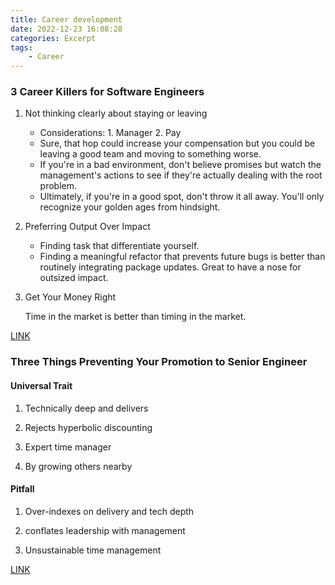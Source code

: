 ```yaml
---
title: Career development
date: 2022-12-23 16:08:28
categories: Excerpt
tags:
    - Career
---
```


### 3 Career Killers for Software Engineers

1. Not thinking clearly about staying or leaving

    - Considerations: 1. Manager 2. Pay
    - Sure, that hop could increase your compensation but you could be leaving a good team and moving to something worse.
    - If you're in a bad environment, don't believe promises but watch the management's actions to see if they're actually dealing with the root problem.
    - Ultimately, if you're in a good spot, don't throw it all away. You'll only recognize your golden ages from hindsight.


2. Preferring Output Over Impact

    - Finding task that differentiate yourself.
    - Finding a meaningful refactor that prevents future bugs is better than routinely integrating package updates.
    Great to have a nose for outsized impact.

3. Get Your Money Right

    Time in the market is better than timing in the market.

[LINK](https://www.youtube.com/watch?v=uX719LQBLXw)

### Three Things Preventing Your Promotion to Senior Engineer

#### Universal Trait

1. Technically deep and delivers

2. Rejects hyperbolic discounting

3. Expert time manager

4. By growing others nearby

#### Pitfall

1. Over-indexes on delivery and tech depth

2. conflates leadership with management

3. Unsustainable time management

[LINK](https://www.youtube.com/watch?v=4i5iFlP01mQ)